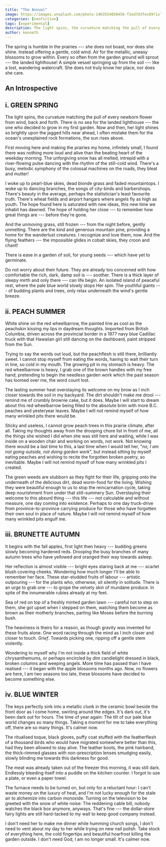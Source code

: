 ```yaml
---
title: "The Annual"
image: https://images.unsplash.com/photo-1463554050456-f2ed7d3fec09?ixlib=rb-1.2.1&ixid=MnwxMjA3fDB8MHxwaG90by1wYWdlfHx8fGVufDB8fHx8&auto=format&fit=crop&w=687&q=80
categories: [nonfiction]
tags: [experimental]
description: The light spins, the curvature matching the pull of every newborn flower from wind, back and forth. There is no sea⁠ for the landed lighthouse⁠.
author: kenneth
---
```


The spring is humble in the prairies⁠ --- she does not boast, nor does she shine. Instead offering a gentle, cold wind. Air for the metallic, uneasy blossoms to grow within. Every so often⁠ from the garden ground⁠ will sprout --- the landed lighthouse! A simple vessel⁠ springing up from the soil⁠ --- like a lost, wandering watercraft. She does not truly know her place, nor does she care.

## An Introspective

## **i. GREEN SPRING**

The light spins, the curvature matching the pull of every newborn flower from wind, back and forth. There is no sea⁠ for the landed lighthouse⁠ --- the one who decided to grow in my first garden. Now and then, her light shines so brightly upon the jagged hills near ahead, I often mistake them for the ocean's unexplained rock formations, the sun rises above.

First moving here and making the prairies my home, infinitely small, I found there was nothing more loud and alive than the beating heart of the weekday morning. The unforgiving snow has all melted, intrepid with a river-flowing pulse dancing with the rhythm of the still-cold wind. There's a busy, melodic symphony of the colossal machines on the roads, they bleat and mutter!

I woke up to pearl-blue skies, dead blonde grass and faded mountaintops. I woke up to dancing branches, the songs of city-birds and barbershops. There's beauty in the average, perhaps the statistician's least favourite truth. There's wheat fields and airport hangars where angels fly as high as youth. The hope found here is saturated with new ideas, this new time we inhabit has dawned. The hope of holding her close --- to remember how great things are --- before they're gone.

And the unmoving grass, still frozen --- from the night before, gently unmelting. There are the kind and generous mountain pine, providing a home for the wanderlust creatures. I recognize and love them, now. And the flying feathers --- the impossible glides in cobalt skies, they croon and chant!

There is ease in a garden of soil, for young seeds --- which have yet to germinate.

Do not worry about their future. They are already too concerned with how comfortable the rich, dark, damp soil is --- soother. There is a thick layer of sleepy mirth and only there --- can life begin. An isolated island of peaceful rest, where the pale blue world slowly stops Her spin. The youthful giants --- of budding plants and trees, only relax underneath the wind's gentle breeze.

## **ii. PEACH SUMMER**

White shine on the red wheelbarrow, the painted line as cool as the peachskin kissing my lips in daydream thoughts. Imported from British Columbia, driven across the provincial border in a 1977 navy blue Cadillac truck with that Hawaiian girl still dancing on the dashboard, paint stripped from the Sun.

Trying to say the words out loud, but the peachflesh is still there, brilliantly sweet. I cannot stop myself from eating the words, having to wait their turn in line, so cold in my mouth. The growing pit in my stomach is heavy. The red wheelbarrow is heavy, I grab one of the brown handles with my free hand, pretending to begin the needless garden work which the past season has loomed over me, the word count lost.

The lasting summer heat overstaying its welcome on my brow as I inch closer towards the soil in my backyard. The dirt shouldn't make me drool --- remind me of crumbly brownie cake, but it does. Maybe I will start to dream about this red wheelbarrow being filled to the absolute brim with more B.C. peaches and yesteryear leaves. Maybe I will not remind myself of how many wrinkled pits there would be.

Sticky and useless, I cannot grow peach trees in this prairie climate, after all. Taking my thoughts away from the drooping chore list in front of me, all the things she wished I did when she was still here and waiting, while I was inside on a wooden chair and working on words, not work. Not knowing there would be a last time to this, a last time when I would tell her, "_no, I am not going outside, not doing garden work_", but instead sitting by myself eating peaches and wishing to recite the forgotten broken poetry, so inevitable. Maybe I will not remind myself of how many wrinkled pits I created.

The green weeds are stubborn as they fight for their life, gripping onto the underneath of the delicious dirt, dead worm-food for the living. Wishing they were beautiful enough to us to stop the reincarnation cycle, taking deep nourishment from under that still-summery Sun. Overstaying their welcome to this absurd thing --- this life --- not calculable and without measure, one day coming into existence. Perhaps to one day truck-drive from province-to-province carrying produce for those who have forgotten their own soul in place of nature. Maybe I will not remind myself of how many wrinkled pits engulf me.

## **iii. BRUNETTE AUTUMN**

It begins with the fall apples, first light then heavy --- budding greens slowly becoming hardened reds. Drooping the busy branches of many autumn trees who have yellowed and oranged their way towards asleep.

Her reflection is almost visible --- bright eyes staring back at me --- scarlet blush covering cheeks. Wondering how much longer I'll be able to remember her face. These star-studded fruits of labour --- artistic outpouring --- for the plants who, otherwise, sit silently in solitude. There is an urge to grab one --- to grope the velvety skin of mundane produce. In spite of the innumerable rubies already at my feet.

Sea of red on top of a freshly minted garden lawn --- careful not to step on them, she got upset when I stepped on them, watching them become as brown as their motherly branches, parting like Moses before the burning bush.

The heaviness is theirs for a reason, as though gravity was invented for these fruits alone. One word racing through the mind as I inch closer and closer to touch. _Grief_. Towards picking one, ripping off a gentle stem violently.

Wondering to myself why I'm not inside a thick field of white chrysanthemums, or perhaps encircled by dim candlelight dressed in black, broken columns and weeping angels. More time has passed than I have realised --- it began with the apple blossoms months ago. Now, no flowers are here, I am two seasons too late, these blossoms have decided to become something else.

## **iv. BLUE WINTER**

The keys perfectly sink into a metallic clunk in the ceramic bowl beside the front door as I come home, swirling around the edges. It's dark out, it's been dark out for hours. The time of year again: The tilt of our pale blue world changes so many things. Taking a moment for me to take everything off, there are so many things. It's calmer now.

The ritualised toque, black gloves, puffy coat stuffed with the featherflesh of a thousand birds who would have migrated somewhere better than this, had they been allowed to stay alive. The leather boots, the pink hairband, the thick-rimmed glasses with non-prescription lenses smudging easily, slowly blinding me towards this darkness for good.

The meat was already taken out of the freezer this morning, it was still dark. Endlessly bleeding itself into a puddle on the kitchen counter. I forgot to use a plate, or even a paper towel.

The furnace needs to be turned on, but only for a reluctant hour: I can't waste money on the luxury of heat, and I'm not lucky enough for the stale air to alchemize into carbon monoxide. Turning on the television to be greeted with the snow of white noise: The reddening cable bill, nobody watches the black box anymore, anyways. That's fine --- the dollar-store fairy lights are still hard-tacked to my wall to keep good company instead.

I don't need her to make me dinner while humming church songs, I don't need to vent about my day to her while trying on new nail polish. Take stock of everything here, the cold fingertips and beautiful hoarfrost killing the garden outside. I don't need God, I am no longer small. It's calmer now.

